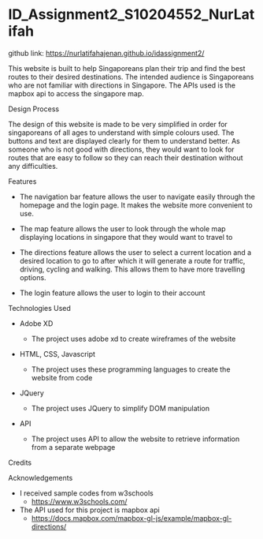 # ID_Assignment2_S10204552_NurLatifah

github link: https://nurlatifahajenan.github.io/idassignment2/

This website is built to help Singaporeans plan their trip and find the best routes to their desired destinations. The intended audience is Singaporeans who are not familiar with directions in Singapore. The APIs used is the mapbox api to access the singapore map.


Design Process

The design of this website is made to be very simplified in order for singaporeans of all ages to understand with simple colours used. The buttons and text are displayed clearly for them to understand better. As someone who is not good with directions, they would want to look for routes that are easy to follow so they can reach their destination without any difficulties.


Features

- The navigation bar feature allows the user to navigate easily through the homepage and the login page. It makes the website more convenient to use.

- The map feature allows the user to look through the whole map displaying locations in singapore that they would want to travel to

- The directions feature allows the user to select a current location and a desired location to go to after which it will generate a route for traffic, driving, cycling and walking. This allows them to have more travelling options.

- The login feature allows the user to login to their account 


Technologies Used

- Adobe XD
    - The project uses adobe xd to create wireframes of the website

- HTML, CSS, Javascript
    - The project uses these programming languages to create the website from code

- JQuery
    - The project uses JQuery to simplify DOM manipulation

- API
    - The project uses API to allow the website to retrieve information from a separate webpage


Credits

Acknowledgements
- I received sample codes from w3schools
    - https://www.w3schools.com/
- The API used for this project is mapbox api
    - https://docs.mapbox.com/mapbox-gl-js/example/mapbox-gl-directions/


